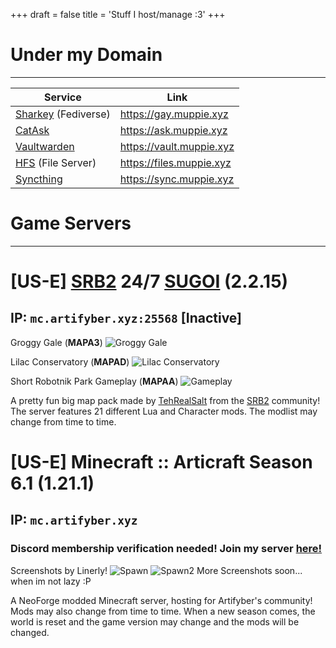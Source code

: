 +++
draft = false
title = 'Stuff I host/manage :3'
+++
# Under my Domain

---
| Service | Link |
| --------- | ---- |
| [Sharkey](https://activitypub.software/TransFem-org/Sharkey/) (Fediverse) | https://gay.muppie.xyz |
| [CatAsk](https://catask.mystie.dev/) | https://ask.muppie.xyz |
| [Vaultwarden](https://github.com/dani-garcia/vaultwarden) | https://vault.muppie.xyz |
| [HFS](https://rejetto.com/hfs/) (File Server) | https://files.muppie.xyz | 
| [Syncthing](https://syncthing.net/) | https://sync.muppie.xyz |

# Game Servers

---

# [US-E] [SRB2](https://srb2.org) 24/7 [SUGOI](https://mb.srb2.org/addons/sugoi.6427/) (2.2.15)
## IP: `mc.artifyber.xyz:25568` [Inactive]
Groggy Gale (**MAPA3**)
![Groggy Gale](/images/game/srb20050.png "Groggy Gale")

Lilac Conservatory (**MAPAD**)
![Lilac Conservatory](/images/game/srb20053.png "Lilac Conservatory")

Short Robotnik Park Gameplay (**MAPAA**)
![Gameplay](/images/game/srb20029.gif "A Short GIF of me playing Robotnik Park as Dummie in the server.")

A pretty fun big map pack made by [TehRealSalt](https://mb.srb2.org/members/tehrealsalt.2081/) from the [SRB2](https://srb2.org) community! The server features 21 different Lua and Character mods. The modlist may change from time to time.

# [US-E] Minecraft :: Articraft Season 6.1 (1.21.1)
## IP: `mc.artifyber.xyz`
### Discord membership verification needed! Join my server [here!](/about#socials)

Screenshots by Linerly!
![Spawn](/images/game/2025-08-06_20.10.45.png)
![Spawn2](/images/game/2025-08-06_20.10.20.png)
More Screenshots soon... when im not lazy :P

A NeoForge modded Minecraft server, hosting for Artifyber's community! Mods may also change from time to time. When a new season comes, the world is reset and the game version may change and the mods will be changed.
